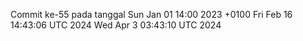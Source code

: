 Commit ke-55 pada tanggal Sun Jan 01 14:00 2023 +0100
Fri Feb 16 14:43:06 UTC 2024
Wed Apr  3 03:43:10 UTC 2024
